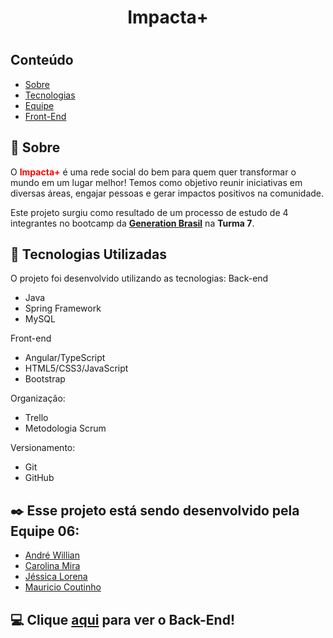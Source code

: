 <h1 align="center">Impacta+<h1>

## Conteúdo

- [Sobre](#sobre)
- [Tecnologias](#tecnologias)
- [Equipe](#equipe)
- [Front-End](#front)

<a id="sobre"></a>

## :bookmark: Sobre

O <strong style="color:red;">Impacta+</strong> é uma rede social do bem para quem quer transformar o mundo em um lugar melhor!
Temos como objetivo reunir iniciativas em diversas áreas, engajar pessoas e gerar impactos positivos na comunidade. 

Este projeto surgiu como resultado de um processo de estudo de 4 integrantes no bootcamp da <a href="https://brazil.generation.org/" target="_blank"><strong>Generation Brasil</strong><a> na <strong>Turma 7</strong>.

<a id="tecnologias"></a>

## :rocket: Tecnologias Utilizadas

O projeto foi desenvolvido utilizando as tecnologias:
Back-end
- Java
- Spring Framework
- MySQL

Front-end
- Angular/TypeScript
- HTML5/CSS3/JavaScript
- Bootstrap

Organização:
- Trello
- Metodologia Scrum

Versionamento:
- Git
- GitHub

<a id="equipe"></a>

## :black_nib: Esse projeto está sendo desenvolvido pela Equipe 06:
- <a href="https://github.com/AndrehW27" target="_blank">André Willian</a>
- <a href="https://github.com/carolinamira" target="_blank">Carolina Mira</a>
- <a href="https://github.com/Jessica-Lorena" target="_blank">Jéssica Lorena</a>
- <a href="https://github.com/maumaucout" target="_blank">Mauricio Coutinho</a>

<a id="front"></a>

## :computer: Clique <a href="https://github.com/AndrehW27/ImpactaMais" target="_blank">aqui</a> para ver o Back-End!
